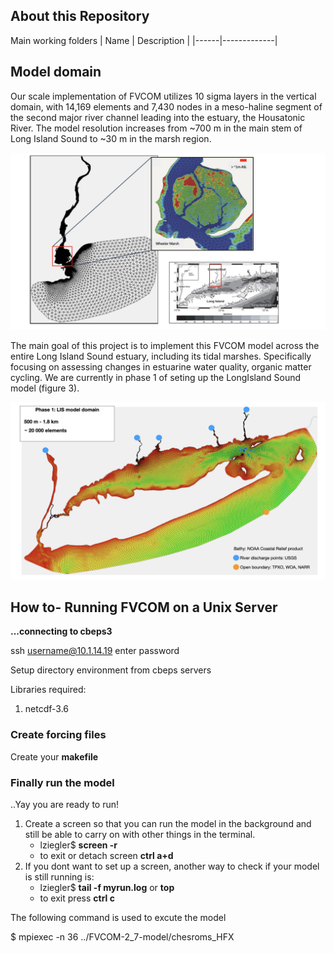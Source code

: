 ## About this Repository

Main working folders
| Name | Description |
|------|-------------|

## Model domain
Our scale implementation of FVCOM utilizes 10 sigma layers in the vertical domain, with 14,169 elements and 7,430 nodes in a meso-haline segment of the second major river channel leading into the estuary, the Housatonic River. The model resolution increases from ~700 m in the main stem of Long Island Sound to ~30 m in the marsh region.

![](./github-figures/mesh_hr.jpeg)

The main goal of this project is to implement this FVCOM model across the entire Long Island Sound estuary, including its tidal marshes. Specifically focusing on assessing changes in estuarine water quality, organic matter cycling. We are currently in phase 1 of seting up the LongIsland Sound model (figure 3).

![](./github-figures/lis_grid.001.jpeg)

## **How to- Running FVCOM on a Unix Server**

**...connecting to cbeps3**

ssh username@10.1.14.19
enter password

Setup directory environment from cbeps servers

Libraries required:
1. netcdf-3.6

### Create forcing files

Create your **makefile**

### Finally run the model

..Yay you are ready to run!


1. Create a screen so that you can run the model in the background and still be able to carry on with other things in the terminal.  
    - lziegler$ **screen -r**
    - to exit or detach screen **ctrl a+d**
2. If you dont want to set up a screen, another way to check if your model is still running is:  
    - lziegler$ **tail -f myrun.log** or **top**
    - to exit press **ctrl c**

The following command is used to excute the model

$ mpiexec -n 36 ../FVCOM-2_7-model/chesroms_HFX <file name>


